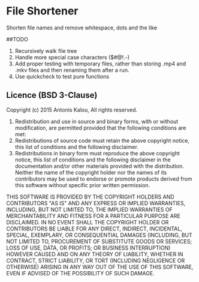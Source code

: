 File Shortener
=============

Shorten file names and remove whitespace, dots and the like

##TODO
1. Recursively walk file tree
2. Handle more special case characters ($#@!.-)
3. Add proper testing with temporary files, rather than storing .mp4 and .mkv files and then renaming them after a run. 
4. Use quickcheck to test pure functions

## Licence (BSD 3-Clause)

Copyright (c) 2015 Antonis Kalou, All rights reserved.

1. Redistribution and use in source and binary forms, with or without modification, are permitted provided that the following conditions are met:
2. Redistributions of source code must retain the above copyright notice, this list of conditions and the following disclaimer.
3. Redistributions in binary form must reproduce the above copyright notice, this list of conditions and the following disclaimer in the documentation and/or other materials provided with the distribution. Neither the name of the copyright holder nor the names of its contributors may be used to endorse or promote products derived from this software without specific prior written permission. 

THIS SOFTWARE IS PROVIDED BY THE COPYRIGHT HOLDERS AND CONTRIBUTORS "AS IS" AND ANY EXPRESS OR IMPLIED WARRANTIES, INCLUDING, BUT NOT LIMITED TO, THE IMPLIED WARRANTIES OF MERCHANTABILITY AND FITNESS FOR A PARTICULAR PURPOSE ARE DISCLAIMED. IN NO EVENT SHALL THE COPYRIGHT HOLDER OR CONTRIBUTORS BE LIABLE FOR ANY DIRECT, INDIRECT, INCIDENTAL, SPECIAL, EXEMPLARY, OR CONSEQUENTIAL DAMAGES (INCLUDING, BUT NOT LIMITED TO, PROCUREMENT OF SUBSTITUTE GOODS OR SERVICES; LOSS OF USE, DATA, OR PROFITS; OR BUSINESS INTERRUPTION) HOWEVER CAUSED AND ON ANY THEORY OF LIABILITY, WHETHER IN CONTRACT, STRICT LIABILITY, OR TORT (INCLUDING NEGLIGENCE OR OTHERWISE) ARISING IN ANY WAY OUT OF THE USE OF THIS SOFTWARE, EVEN IF ADVISED OF THE POSSIBILITY OF SUCH DAMAGE.
